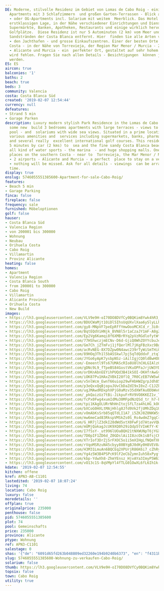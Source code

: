 ```yaml
---
DE: Moderne, stilvolle Residenz im Gebiet von Lomas de Cabo Roig - einige neu gebaute
  Apartments mit 3 Schlafzimmern  und großen Garten-Terrassen - Blick auf den Gemeinschaftspool
  - oder OG-Apartments incl. Solarium mit weitem  Meerblick. Das Hotel liegt in einer
  erstklassigen Lage, in der Nähe verschiedener Einrichtungen und Dienstleistungen,  darunter
  Supermärkte, Banken, Apotheken, Restaurants und einige wirklich hervorragende internationale
  Golfplätze.  Diese Residenz ist nur 5 Autominuten (2 km) vom Meer und den feinen
  Sandstränden der Costa Blanca entfernt. Hier  finden Sie alle Arten von Wassersport
  - den Jachthafen - und grosse Einkaufszentren. Einer der besten Orte an der  südlichen
  Costa - in der Nähe von Torrevieja, der Region Mar Menor / Murcia - 2 Flughäfen
  - Alicante und Murcia - ein  perfekter Ort, gestaltet auf sehr hohem Niveau - nichts
  wird fehlen. Fragen Sie nach allen Details - Besichtigungen  können jederzeit arrangiert
  werden.
ES: ES
aircon: true
balconies: '1'
baths: 2
beach: true
beds: 3
community: Valencia
costa: Costa Blanca Süd
created: '2019-02-07 12:54:44'
currency: null
defeatures:
- Strand 5 min
- Garage Parken
description: Luxury modern stylish Park Residence in the Lomas de Cabo Roig area -
  some new  build 3 bedrooms apartments with large terraces - views to the communal
  pool - and  solariums with wide sea views. Situated in a prime location, close to
  various amenities and  services including supermarkets, banks, pharmacies, restaurants
  and several really  excellent international golf courses. This residence is just
  5 minutes by car (2 kms) to  sea and the fine sandy Costa Blanca beaches - offering
  all kind of water sports - the marina  - and huge shopping malls. One of the best
  places on the southern Costa - near to  Torrevieja, the Mar Menor / Murcia region
  - 2 airports - Alicante and Murcia - a perfect  place to stay on a very high standard
  - nothing will be missed. Ask for all details - viewings  can be arranged at any
  time.
display: true
enslug: 5746055551385600-Apartment-for-sale-Cabo-Roig/
features:
- Beach 5 min
- Garage Parking
finca: false
fireplace: false
frequency: sale
furnished: Möbeloptionen
golf: false
hauser:
- Costa Blanca Süd
- Valencia Region
- von 200001 bis 300000
- Wohnung
- Neubau
- Orihuela Costa
- Cabo Roig
- Villamartin
- Provinz Alicante
heating: false
homes:
- Apartment
- Valencia Region
- Costa Blanca South
- from 200001 to 300000
- Cabo Roig
- Villamartin
- Alicante Province
- Orihuela Costa
- New Build
images:
- https://lh3.googleusercontent.com/VLV9e9H-oI70DO8DVfCy0BQKim8Ywk4hR3_F6GbsKy4aNXgSploM86YQcLTh0mrWkG60Oyy582CT_Kcza_ns=w640-rj-e30-l100
- https://lh3.googleusercontent.com/BDUCWaMjt1OiDl5IhsUqUXvlXaa6ySlyLLhGU5dXCmS7o57EtPnlvqm-8n7pud_nsiaXeDh75cjRJ7HFF0Pl=w640-rj-e30-l100
- https://lh3.googleusercontent.com/gy8-MNpVF7peEpRffYmwOooMCXCd_r_3i0rMbzqZzP-ocuJcHCCIbLAhqmgrF6ksA7kDjtG1VREBGro32VOn=w640-rj-e30-l100
- https://lh3.googleusercontent.com/BqtEQdViHNjk_BVN8l5r1aCzaJY1mF-A8gZ49PmSMrXjU_4zu5Q0HlLtShtmkMVVuEMFIrXzUJ76YWbrHI7tNQ=w640-rj-e30-l100
- https://lh3.googleusercontent.com/Ep2Vg6Kamqi8f6XMBrRYq2pVzRGdlofytWtHIVV6ucWM8WvHX4svC8f3ZmLCBpVFoRuZNmih8RnYnkjA08Q=w640-rj-e30-l100
- https://lh3.googleusercontent.com/77HShwczjmECNv-D6d-GjiQ0WhZOYYcbuJekqRLfSYdd1dN1_coc5yfb7H3OdhDldp5lsY1OENjxDf2A9lD7Og=w640-rj-e30-l100
- https://lh3.googleusercontent.com/Gm7Ch_jZTmFvj1jfQerlMl7jKgFBzXxc9Bg_VWVhRnC2jvi7MIRF4zoWZx8hWMCYejBpTgxLrqARD_a5dnsdjQ=w640-rj-e30-l100
- https://lh3.googleusercontent.com/acRvNEG-8X7DZpw0N4awc239rTyWiSmTHiQllKQKoRDfUZc10aFm8-Hp0G2w42RVR9WhZCKyZvtYrlD5CZpN=w640-rj-e30-l100
- https://lh3.googleusercontent.com/89HOq3Th1l5bASSkwl7pj5qTdQddxF_ztq7ZI1TLHIi5esXoyXeR1cCEjYpzT-WkcKRKwTfaf4wkAE9Rl0a5=w640-rj-e30-l100
- https://lh3.googleusercontent.com/JYGo6yApK7ysbpNSz-iAilIgjCQ0ldBwHOLqv0cxDfoLwgJlUTTf4VgQ2_gbdqXTKfr69tidkcsnbYbzguJBmw=w640-rj-e30-l100
- https://lh3.googleusercontent.com/-Emeentl9Ts67UMAScRIo8U8lhCHLGIAlzOSoECyYxKcMcBFS0O1inIMGu5bJ4klsFXXKqdn3af_3SBVQYo73w=w640-rj-e30-l100
- https://lh3.googleusercontent.com/gDNc9L9_fTpeBS84GostVKuOPFaJrjUW3YDUg5Xvp8bVSJSM8oLbrW_L_ucHSRXiQMX0kSKWl1eB1mDc7Xfy=w640-rj-e30-l100
- https://lh3.googleusercontent.com/orDKnAbnEEYihPUQd3B41kSOI-OKHfrAwGya8-Ztwk6L8QVKQkXaqbVXF_I8DppVboz8bluCiHptKDdzJbdJ=w640-rj-e30-l100
- https://lh3.googleusercontent.com/iOK87Pu1HAxZVBkI28flQ_7R0CzEB7VW5wQQDp6nAzCbDG0hHN8oKJAhh6yPYzuwRTvrShaleYL2NaWgThaJ=w640-rj-e30-l100
- https://lh3.googleusercontent.com/v5nlWcm_EwnT66uiop29wFHbHWZgrpJdh85WOPQUWQVl2ObMSH_4CXH-FXWPPhzlxe1b6b9HhuHny2crWA1Kkw=w640-rj-e30-l100
- https://lh3.googleusercontent.com/p3eQxxQqBjopuJUvCbDaZdI9xI0xZ-C1JZkHB7b0c6pNsyr69ywTl03SUOEXLzLYKsQzXUTKGmhuwIgNnOU=w640-rj-e30-l100
- https://lh3.googleusercontent.com/ugJMAwdRDxphXPjG0aMzv35dXWfAuODbWv8C8WIS01BPK9eTiIUncA-Gvja7hlcaKs0QBKvv-G4EufFly_DJYQ=w640-rj-e30-l100
- https://lh3.googleusercontent.com/_pkQaizUz7tBi-JikpuFrRV9VO8KKEZ1v_Tv0pV7RlkYv6Sw3z2Vzcm5kOwn7GwmPQpLN6RgyGR5duvw-No=w640-rj-e30-l100
- https://lh3.googleusercontent.com/fcPx0Fwg4xumIdMu30MFpdNzQSd_tr_h7-b6z_SABTzkifUs-OrWyZr-wWKek2fnmtfsXZvr24cmT4CCUms2qw=w640-rj-e30-l100
- https://lh3.googleusercontent.com/tpi1KAgOLURrNhHnItojSfLTza4hLHG_kOOemGNIZvWWBvg15N_x_lVIuJdbHm7KAbryeebW5F44KBI0HSDu=w640-rj-e30-l100
- https://lh3.googleusercontent.com/bXCoG0HXLtMAjHhlg8Jfd9Vk2fjUMhZDq1ULyRtYxk7KHy4gCNzwU_RXT7ty8KvgxUJxJIuZFLZR8yFn0yHosQ=w640-rj-e30-l100
- https://lh3.googleusercontent.com/vOmAbKsSrb85qQTdLI1A7_i5ZKJ8Z0NKW5yjPsMyCHpmhVIDpUMmImLcjTU2IlcLuYwo3gpYsPyUwFlvh2U=w640-rj-e30-l100
- https://lh3.googleusercontent.com/mw6meCad83RkspVMSkZs0S_Rs4wdmZ7gqCrXQdPHIK-xSlk8GvXsdcuOepvpj23KvsH837HK3eAi4UkPtrw=w640-rj-e30-l100
- https://lh3.googleusercontent.com/G_HR7jlZ3dkI28dWd5xtX0FwFjd7AtavVQW0fWr8OBh4OXKPAc3B0v7aldNYX-U0Ix-KBMNOQ_cSdZSfM4l-fQ=w640-rj-e30-l100
- https://lh3.googleusercontent.com/mUMjQakagJcUK9XQ0h29iQdp5tVImKfY-Kf-KLQDHPonwCMvlKQxgvFULSNZBxxp2EMbQuNLbW9OdI20eIbY=w640-rj-e30-l100
- https://lh3.googleusercontent.com/I7fSsY-_ut996lUOaBQH21tNXWUNpT6jYGXqBVwYxhHBYyTtxvh-cBjlmNMB_XBtNe7ML457znS4ldRwyXI=w640-rj-e30-l100
- https://lh3.googleusercontent.com/7D0pIF1ZD6d_Z0GDslAi1I8zcOk1sBfsjCRw_UOvUS6alf64IzZYX4U9bEBSfsDk2iZwdM5OpF6XlVk64zqJ=w640-rj-e30-l100
- https://lh3.googleusercontent.com/XTrIof3DrZjSrFXOC5o1i5mXIHgLfNQmTXHWG-LgJNMik3NdzHPq39Xvn3RUrofcpbiIleZruUW3RjdBpkiAog=w640-rj-e30-l100
- https://lh3.googleusercontent.com/rVqoMSRzuN45cbyy80BYgBJ0dKy0H8VEV8a_QFQCshfwzVg6X-oHmZVnIxD3OsxR-CNNCrsF7q20tf7oakre=w640-rj-e30-l100
- https://lh3.googleusercontent.com/H3M31LmuAn6BQCEq2XPUrjR86K6i7_cZhRyjOpJYmOYnj-sI7flVdM2xnbUOYWtFl08QYLPHGCEuvgcCIcs=w640-rj-e30-l100
- https://lh3.googleusercontent.com/Yg4z5W3B4PSPcK9lF2eCbZymnIuh58xPygfbEWQZCXBm9bxLfE7V0UCvr7oAKaXE1ibMmq5YqykpHuMyqWyb=w640-rj-e30-l100
- https://lh3.googleusercontent.com/kbp-YdwXh8-ZhmYEnsz_HjvAYa3ImyP5W63m3GtF9mkLUThqORJwp0L31EhHRZZlMIJUfnWz1CMXXCiIg9w=w640-rj-e30-l100
- https://lh3.googleusercontent.com/vO13c1S-8qVMpYl4fTLG01OwXL6fL6Ih1k-QTS2xzbg6onRaYZiYH49AbKCE8dphhzqg6vBt8QxaS5Wo30-t=w640-rj-e30-l100
kdate: '2019-02-07 12:54:55'
kitchen: offene
kref: APN3-AB-C1101
lastedited: '2019-02-07 18:07:24'
living: 74
location: Cabo Roig
luxury: false
moredetails: ''
offplan: true
originalprice: 235000
penthouse: false
pid: 5746055551385600
plot: 74
pool: Gemeinschafts
price: 235000
province: Alicante
ptype: Wohnung
ref: APN3-C1101
salestage: 0
shas: '{"de": "6091d65fd263b048809ed32260e194b9240b6373", "en": "f4311b8bb70ca7db740be556926efd2faf6374e4"}'
slug: 5746055551385600-Wohnung-zu-verkaufen-Cabo-Roig/
solarium: false
thumb: https://lh3.googleusercontent.com/VLV9e9H-oI70DO8DVfCy0BQKim8Ywk4hR3_F6GbsKy4aNXgSploM86YQcLTh0mrWkG60Oyy582CT_Kcza_ns=w400-h240-n-rj-e30-l100
topsix: false
town: Cabo Roig
utility: true
---
```

